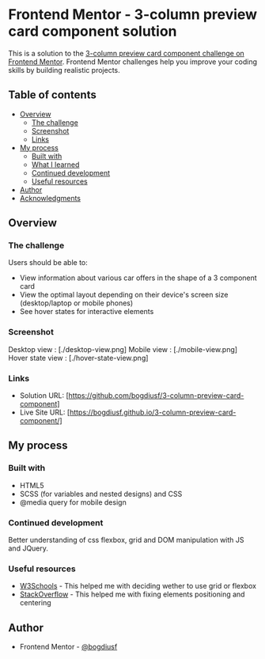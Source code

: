# Frontend Mentor - 3-column preview card component solution

This is a solution to the [3-column preview card component challenge on Frontend Mentor](https://www.frontendmentor.io/challenges/3column-preview-card-component-pH92eAR2-). Frontend Mentor challenges help you improve your coding skills by building realistic projects. 

## Table of contents

- [Overview](#overview)
  - [The challenge](#the-challenge)
  - [Screenshot](#screenshot)
  - [Links](#links)
- [My process](#my-process)
  - [Built with](#built-with)
  - [What I learned](#what-i-learned)
  - [Continued development](#continued-development)
  - [Useful resources](#useful-resources)
- [Author](#author)
- [Acknowledgments](#acknowledgments)


## Overview

### The challenge

Users should be able to:

- View information about various car offers in the shape of a 3 component card
- View the optimal layout depending on their device's screen size (desktop/laptop or mobile phones)
- See hover states for interactive elements

### Screenshot

Desktop view : [./desktop-view.png]
Mobile view : [./mobile-view.png]
Hover state view : [./hover-state-view.png]

### Links

- Solution URL: [https://github.com/bogdiusf/3-column-preview-card-component]
- Live Site URL: [https://bogdiusf.github.io/3-column-preview-card-component/]

## My process

### Built with

- HTML5
- SCSS (for variables and nested designs) and CSS
- @media query for mobile design

### Continued development

Better understanding of css flexbox, grid and DOM manipulation with JS and JQuery.

### Useful resources

- [W3Schools](https://www.w3schools.com/) - This helped me with deciding wether to use grid or flexbox
- [StackOverflow](https://stackoverflow.com/) - This helped me with fixing elements positioning and centering

## Author

- Frontend Mentor - [@bogdiusf](https://www.frontendmentor.io/profile/bogdiusf)
